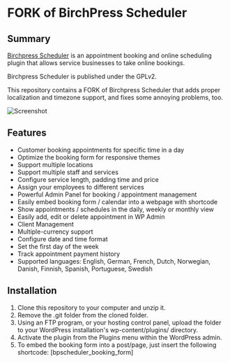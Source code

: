 # FORK of BirchPress Scheduler

## Summary

[Birchpress Scheduler](https://www.birchpress.com) is an appointment booking and online
scheduling plugin that allows service businesses to take online bookings.

Birchpress Scheduler is published under the GPLv2.

This repository contains a FORK of Birchpress Scheduler that adds proper localization
and timezone support, and fixes some annoying problems, too.

![Screenshot](https://github.com/knipknap/birchschedule/blob/1.10.2/screenshot-2.png?raw=true)

## Features

* Customer booking appointments for specific time in a day
* Optimize the booking form for responsive themes
* Support multiple locations
* Support multiple staff and services
* Configure service length, padding time and price
* Assign your employees to different services
* Powerful Admin Panel for booking / appointment management
* Easily embed booking form / calendar into a webpage with shortcode
* Show appointments / schedules in the daily, weekly or monthly view
* Easily add, edit or delete appointment in WP Admin
* Client Management
* Multiple-currency support
* Configure date and time format
* Set the first day of the week
* Track appointment payment history
* Supported languages: English, German, French, Dutch, Norwegian, Danish, Finnish, Spanish, Portuguese, Swedish

## Installation

1. Clone this repository to your computer and unzip it.
2. Remove the .git folder from the cloned folder.
3. Using an FTP program, or your hosting control panel, upload the folder to your WordPress installation's wp-content/plugins/ directory.
4. Activate the plugin from the Plugins menu within the WordPress admin.
5. To embed the booking form into a post/page, just insert the following shortcode: [bpscheduler_booking_form]
